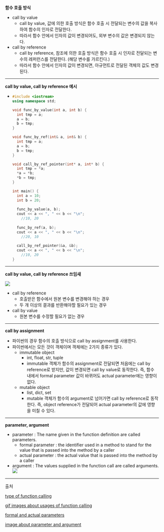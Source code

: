 **함수 호출 방식**

* call by value
  * call by value, 값에 의한 호출 방식은 함수 호출 시 전달되는 변수의 값을 복사하여 함수의 인자로 전달한다.
  * 따라서 함수 안에서 인자의 값이 변경되어도, 외부 변수의 값은 변경되지 않는다.
* call by reference
  * call by reference, 참조에 의한 호출 방식은 함수 호출 시 인자로 전달되는 변수의 레퍼런스를 전달한다. (해당 변수를 가르킨다.)
  * 따라서 함수 안에서 인자의 값이 변경되면, 아규먼트로 전달된 객체의 값도 변경된다.

***

**call by value, call by reference 예시**

* ```c++
  #include <iostream>
  using namespace std;
  
  void func_by_value(int a, int b) {
  	int tmp = a;
  	a = b;
  	b = tmp;
  }
  
  void func_by_ref(int& a, int& b) {
  	int tmp = a;
  	a = b;
  	b = tmp;
  }
  
  void call_by_ref_pointer(int* a, int* b) {
  	int tmp = *a;
  	*a = *b;
  	*b = tmp;
  }
  
  int main() {
  	int a = 10;
  	int b = 20;
      
  	func_by_value(a, b);
  	cout << a << ", " << b << "\n";
      //10, 20
      
  	func_by_ref(a, b);
  	cout << a << ", " << b << "\n";
      //20, 10
      
  	call_by_ref_pointer(&a, &b);
  	cout << a << ", " << b << "\n";
      //10, 20
  }
  ```

***

**call by value, call by reference 쓰임새**

![](https://qph.fs.quoracdn.net/main-qimg-197a0c5aa96302b99b8c1d1178d8a86a)

* call by reference
  * 호출받은 함수에서 원본 변수를 변경해야 하는 경우
  * 두 개 이상의 결과를 반환해야할 필요가 있는 경우
* call by value
  * 원본 변수를 수정할 필요가 없는 경우

***

**call by assignment**

* 파이썬의 경우 함수의 호출 방식으로 call by assignment를 사용한다.
* 파이썬에서는 모든 것이 객체이며 객체에는 2가지 종류가 있다.
  * immutable object
    * int, float, str, tuple
    * immutable 객체가 함수의 assignment로 전달되면 처음에는 call by reference로 받지만, 값이 변경되면 call by value로 동작한다. 즉, 함수 내에서 formal parameter 값이 바뀌어도 actual parameter에는 영향이 없다.
  * mutable object
    * list, dict, set
    * mutable 객체가 함수의 argument로 넘어가면 call by reference로 동작한다. 즉, object reference가 전달되어 actual parameter의 값에 영향을 미칠 수 있다.

***

**parameter, argument**

* parameter : The name given in the function definition are called parameters.
  * formal parameter : the identifier used in a method to stand for the value that is passed into the method by a caller
  * actual parameter : the actual value that is passed into the method by a caller
* argument : The values supplied in the function call are called arguments.![](http://www.algebra1bits.net/MathBits/Java/Methods/methodspic.jpg)

***

출처

[type of function calling](https://wayhome25.github.io/cs/2017/04/11/cs-13/)

[gif images about usages of function calling](https://www.quora.com/What-is-the-use-of-call-by-value-and-call-by-reference-in-c)

[formal and actual parameters](https://chortle.ccsu.edu/Java5/Notes/chap34A/ch34A_3.html)

[image about parameter and argument](http://www.algebra1bits.net/MathBits/Java/Methods/PassingMethods.htm)

